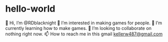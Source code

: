# hello-world
👋 Hi, I’m @RDblacknight
👀 I’m interested in making games for people.
🌱 I’m currently learning how to make games.
💞️ I’m looking to collaborate on nothing right now.
📫 How to reach me in this gmail kellerw487@gmail.com
